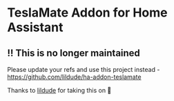 # TeslaMate Addon for Home Assistant

## ‼️ This is no longer maintained

Please update your refs and use this project instead - <https://github.com/lildude/ha-addon-teslamate>

Thanks to [lildude](https://github.com/lildude) for taking this on 👏
